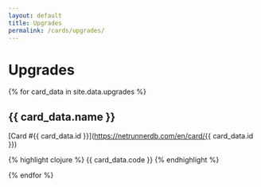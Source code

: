```yaml
---
layout: default
title: Upgrades
permalink: /cards/upgrades/
---
```


# Upgrades

{% for card_data in site.data.upgrades %}

## {{ card_data.name }}

[Card #{{ card_data.id }}](https://netrunnerdb.com/en/card/{{ card_data.id }})

{% highlight clojure %}
{{ card_data.code }}
{% endhighlight %}

{% endfor %}
